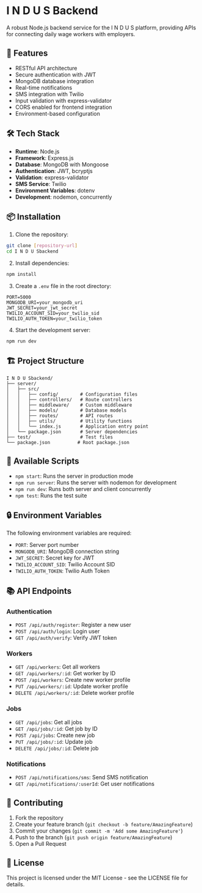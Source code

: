 # I N D U S Backend

A robust Node.js backend service for the I N D U S platform, providing APIs for connecting daily wage workers with employers.

## 🚀 Features

- RESTful API architecture
- Secure authentication with JWT
- MongoDB database integration
- Real-time notifications
- SMS integration with Twilio
- Input validation with express-validator
- CORS enabled for frontend integration
- Environment-based configuration

## 🛠️ Tech Stack

- **Runtime**: Node.js
- **Framework**: Express.js
- **Database**: MongoDB with Mongoose
- **Authentication**: JWT, bcryptjs
- **Validation**: express-validator
- **SMS Service**: Twilio
- **Environment Variables**: dotenv
- **Development**: nodemon, concurrently

## 📦 Installation

1. Clone the repository:
```bash
git clone [repository-url]
cd I N D U Sbackend
```

2. Install dependencies:
```bash
npm install
```

3. Create a `.env` file in the root directory:
```env
PORT=5000
MONGODB_URI=your_mongodb_uri
JWT_SECRET=your_jwt_secret
TWILIO_ACCOUNT_SID=your_twilio_sid
TWILIO_AUTH_TOKEN=your_twilio_token
```

4. Start the development server:
```bash
npm run dev
```

## 🏗️ Project Structure

```
I N D U Sbackend/
├── server/
│   ├── src/
│   │   ├── config/        # Configuration files
│   │   ├── controllers/   # Route controllers
│   │   ├── middleware/    # Custom middleware
│   │   ├── models/        # Database models
│   │   ├── routes/        # API routes
│   │   ├── utils/         # Utility functions
│   │   └── index.js       # Application entry point
│   └── package.json       # Server dependencies
├── test/                  # Test files
└── package.json          # Root package.json
```

## 🚀 Available Scripts

- `npm start`: Runs the server in production mode
- `npm run server`: Runs the server with nodemon for development
- `npm run dev`: Runs both server and client concurrently
- `npm test`: Runs the test suite

## 🔒 Environment Variables

The following environment variables are required:

- `PORT`: Server port number
- `MONGODB_URI`: MongoDB connection string
- `JWT_SECRET`: Secret key for JWT
- `TWILIO_ACCOUNT_SID`: Twilio Account SID
- `TWILIO_AUTH_TOKEN`: Twilio Auth Token

## 📚 API Endpoints

### Authentication
- `POST /api/auth/register`: Register a new user
- `POST /api/auth/login`: Login user
- `GET /api/auth/verify`: Verify JWT token

### Workers
- `GET /api/workers`: Get all workers
- `GET /api/workers/:id`: Get worker by ID
- `POST /api/workers`: Create new worker profile
- `PUT /api/workers/:id`: Update worker profile
- `DELETE /api/workers/:id`: Delete worker profile

### Jobs
- `GET /api/jobs`: Get all jobs
- `GET /api/jobs/:id`: Get job by ID
- `POST /api/jobs`: Create new job
- `PUT /api/jobs/:id`: Update job
- `DELETE /api/jobs/:id`: Delete job

### Notifications
- `POST /api/notifications/sms`: Send SMS notification
- `GET /api/notifications/:userId`: Get user notifications

## 🤝 Contributing

1. Fork the repository
2. Create your feature branch (`git checkout -b feature/AmazingFeature`)
3. Commit your changes (`git commit -m 'Add some AmazingFeature'`)
4. Push to the branch (`git push origin feature/AmazingFeature`)
5. Open a Pull Request

## 📝 License

This project is licensed under the MIT License - see the LICENSE file for details. 